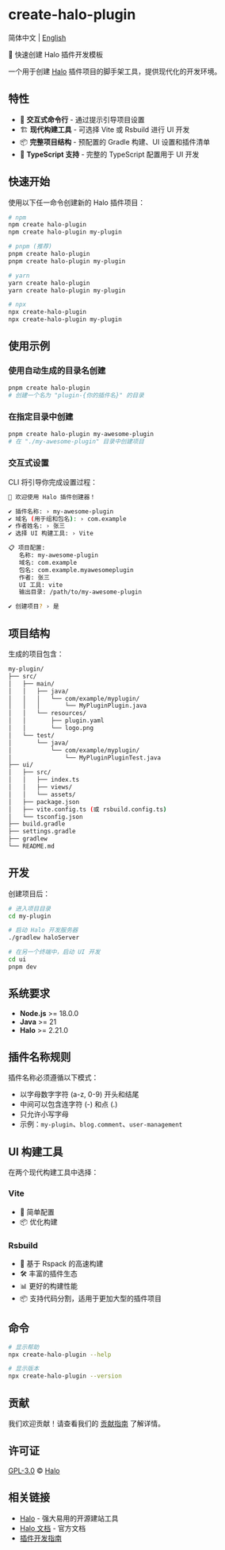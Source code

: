 # create-halo-plugin

简体中文 | [English](README.md)

🚀 快速创建 Halo 插件开发模板

一个用于创建 [Halo](https://www.halo.run) 插件项目的脚手架工具，提供现代化的开发环境。

## 特性

- 🎯 **交互式命令行** - 通过提示引导项目设置
- 🏗️ **现代构建工具** - 可选择 Vite 或 Rsbuild 进行 UI 开发
- 📦 **完整项目结构** - 预配置的 Gradle 构建、UI 设置和插件清单
- 📝 **TypeScript 支持** - 完整的 TypeScript 配置用于 UI 开发

## 快速开始

使用以下任一命令创建新的 Halo 插件项目：

```bash
# npm
npm create halo-plugin
npm create halo-plugin my-plugin

# pnpm (推荐)
pnpm create halo-plugin
pnpm create halo-plugin my-plugin

# yarn
yarn create halo-plugin
yarn create halo-plugin my-plugin

# npx
npx create-halo-plugin
npx create-halo-plugin my-plugin
```

## 使用示例

### 使用自动生成的目录名创建

```bash
pnpm create halo-plugin
# 创建一个名为 "plugin-{你的插件名}" 的目录
```

### 在指定目录中创建

```bash
pnpm create halo-plugin my-awesome-plugin
# 在 "./my-awesome-plugin" 目录中创建项目
```

### 交互式设置

CLI 将引导你完成设置过程：

```bash
🚀 欢迎使用 Halo 插件创建器！

✔ 插件名称: › my-awesome-plugin
✔ 域名 (用于组和包名): › com.example
✔ 作者姓名: › 张三
✔ 选择 UI 构建工具: › Vite

📋 项目配置:
   名称: my-awesome-plugin
   域名: com.example
   包名: com.example.myawesomeplugin
   作者: 张三
   UI 工具: vite
   输出目录: /path/to/my-awesome-plugin

✔ 创建项目? › 是
```

## 项目结构

生成的项目包含：

```bash
my-plugin/
├── src/
│   ├── main/
│   │   ├── java/
│   │   │   └── com/example/myplugin/
│   │   │       └── MyPluginPlugin.java
│   │   └── resources/
│   │       ├── plugin.yaml
│   │       └── logo.png
│   └── test/
│       └── java/
│           └── com/example/myplugin/
│               └── MyPluginPluginTest.java
├── ui/
│   ├── src/
│   │   ├── index.ts
│   │   ├── views/
│   │   └── assets/
│   ├── package.json
│   ├── vite.config.ts (或 rsbuild.config.ts)
│   └── tsconfig.json
├── build.gradle
├── settings.gradle
├── gradlew
└── README.md
```

## 开发

创建项目后：

```bash
# 进入项目目录
cd my-plugin

# 启动 Halo 开发服务器
./gradlew haloServer

# 在另一个终端中，启动 UI 开发
cd ui
pnpm dev
```

## 系统要求

- **Node.js** >= 18.0.0
- **Java** >= 21
- **Halo** >= 2.21.0

## 插件名称规则

插件名称必须遵循以下模式：

- 以字母数字字符 (a-z, 0-9) 开头和结尾
- 中间可以包含连字符 (-) 和点 (.)
- 只允许小写字母
- 示例：`my-plugin`、`blog.comment`、`user-management`

## UI 构建工具

在两个现代构建工具中选择：

### Vite

- 🔧 简单配置
- 📦 优化构建

### Rsbuild

- 🚀 基于 Rspack 的高速构建
- 🛠️ 丰富的插件生态
- 📊 更好的构建性能
- 📦 支持代码分割，适用于更加大型的插件项目

## 命令

```bash
# 显示帮助
npx create-halo-plugin --help

# 显示版本
npx create-halo-plugin --version
```

## 贡献

我们欢迎贡献！请查看我们的 [贡献指南](CONTRIBUTING.md) 了解详情。

## 许可证

[GPL-3.0](LICENSE) © [Halo](https://github.com/halo-dev)

## 相关链接

- [Halo](https://www.halo.run) - 强大易用的开源建站工具
- [Halo 文档](https://docs.halo.run) - 官方文档
- [插件开发指南](https://docs.halo.run/developer-guide/plugin/introduction)